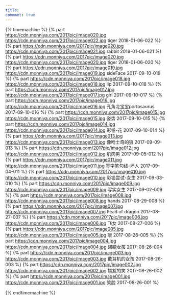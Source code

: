 ```yaml
---
title:  
commmet: true
---
```

  

{% timemachine %}
{% part https://cdn.monniya.com/2017pic/image020.jpg https://cdn.monniya.com/2017pic/image022.jpg tiger 2018-01-06-022 %}
{% part https://cdn.monniya.com/2017pic/image020.jpg https://cdn.monniya.com/2017pic/image021.jpg rabbit 2018-01-06-021 %}
{% part https://cdn.monniya.com/2017pic/image020.jpg https://cdn.monniya.com/2017pic/image020.jpg tiger 2018-01-06-020 %}
{% part https://cdn.monniya.com/2017pic/image019.jpg https://cdn.monniya.com/2017pic/image019.jpg sideFace 2017-09-10-019 %}
{% part https://cdn.monniya.com/2017pic/image018.jpg https://cdn.monniya.com/2017pic/image018.jpg lip 2017-09-10-018 %}
{% part https://cdn.monniya.com/2017pic/image017.jpg https://cdn.monniya.com/2017pic/image017.jpg girl 2017-09-10-017 %}
{% part https://cdn.monniya.com/2017pic/image016.jpg https://cdn.monniya.com/2017pic/image016.jpg 孔角龙宝宝portosaurus 2017-09-10-016 %}
{% part https://cdn.monniya.com/2017pic/image015.jpg https://cdn.monniya.com/2017pic/image015.jpg 姿势 2017-09-10-015 %}
{% part https://cdn.monniya.com/2017pic/image014.jpg https://cdn.monniya.com/2017pic/image014.jpg 彩铅-花 2017-09-10-014 %}
{% part https://cdn.monniya.com/2017pic/image013.jpg https://cdn.monniya.com/2017pic/image013.jpg 像哈士奇的狼 2017-09-09-013 %}
{% part https://cdn.monniya.com/2017pic/image012.jpg https://cdn.monniya.com/2017pic/image012.jpg 肌肉男 2017-09-05-012 %}
{% part https://cdn.monniya.com/2017pic/image011.jpg https://cdn.monniya.com/2017pic/image011.jpg 签字笔勾线-坏人 2017-09-04-011 %}
{% part https://cdn.monniya.com/2017pic/image010.jpg https://cdn.monniya.com/2017pic/image010.jpg 彩铅尝试-女生 2017-09-03-010 %}
{% part https://cdn.monniya.com/2017pic/image009.jpg https://cdn.monniya.com/2017pic/image009.jpg 写实女生 2017-09-02-009 %}
{% part https://cdn.monniya.com/2017pic/image008.jpg https://cdn.monniya.com/2017pic/image008.jpg hands 2017-08-29-008 %}
{% part https://cdn.monniya.com/2017pic/image007.jpg https://cdn.monniya.com/2017pic/image007.jpg head of dragon 2017-08-27-007 %}
{% part https://cdn.monniya.com/2017pic/image006.jpg https://cdn.monniya.com/2017pic/image006.jpg 飞女 2017-08-27-006 %}
{% part https://cdn.monniya.com/2017pic/image005.jpg https://cdn.monniya.com/2017pic/image005.jpg 眼 2017-08-26-005 %}
{% part https://cdn.monniya.com/2017pic/image004.jpg https://cdn.monniya.com/2017pic/image004.jpg 翅膀女孩 2017-08-26-004 %}
{% part https://cdn.monniya.com/2017pic/image003.jpg https://cdn.monniya.com/2017pic/image003.jpg 戴耳机的女孩 2017-08-26-003 %}
{% part https://cdn.monniya.com/2017pic/image002.jpg https://cdn.monniya.com/2017pic/image002.jpg 尴尬的笑 2017-08-26-002 %}
{% part https://cdn.monniya.com/2017pic/image001.jpg https://cdn.monniya.com/2017pic/image001.jpg 笑脸 2017-08-26-001 %}

{% endtimemachine %}